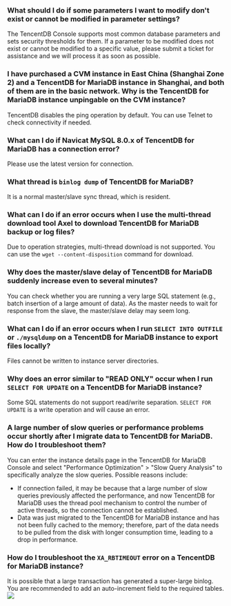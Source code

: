 ### What should I do if some parameters I want to modify don't exist or cannot be modified in parameter settings?
The TencentDB Console supports most common database parameters and sets security thresholds for them. If a parameter to be modified does not exist or cannot be modified to a specific value, please submit a ticket for assistance and we will process it as soon as possible.

### I have purchased a CVM instance in East China (Shanghai Zone 2) and a TencentDB for MariaDB instance in Shanghai, and both of them are in the basic network. Why is the TencentDB for MariaDB instance unpingable on the CVM instance?
TencentDB disables the ping operation by default.
You can use Telnet to check connectivity if needed.

### What can I do if Navicat MySQL 8.0.x of TencentDB for MariaDB has a connection error?
Please use the latest version for connection.

### What thread is `binlog dump` of TencentDB for MariaDB?
It is a normal master/slave sync thread, which is resident.

### What can I do if an error occurs when I use the multi-thread download tool Axel to download TencentDB for MariaDB backup or log files?
Due to operation strategies, multi-thread download is not supported. You can use the `wget --content-disposition` command for download.

### Why does the master/slave delay of TencentDB for MariaDB suddenly increase even to several minutes?
You can check whether you are running a very large SQL statement (e.g., batch insertion of a large amount of data). As the master needs to wait for response from the slave, the master/slave delay may seem long.

### What can I do if an error occurs when I run `SELECT INTO OUTFILE` or `./mysqldump` on a TencentDB for MariaDB instance to export files locally?
Files cannot be written to instance server directories.

### Why does an error similar to "READ ONLY" occur when I run `SELECT FOR UPDATE` on a TencentDB for MariaDB instance?
Some SQL statements do not support read/write separation. `SELECT FOR UPDATE` is a write operation and will cause an error.

### A large number of slow queries or performance problems occur shortly after I migrate data to TencentDB for MariaDB. How do I troubleshoot them?
You can enter the instance details page in the TencentDB for MariaDB Console and select "Performance Optimization" > "Slow Query Analysis" to specifically analyze the slow queries. 
Possible reasons include: 
- If connection failed, it may be because that a large number of slow queries previously affected the performance, and now TencentDB for MariaDB uses the thread pool mechanism to control the number of active threads, so the connection cannot be established. 
- Data was just migrated to the TencentDB for MariaDB instance and has not been fully cached to the memory; therefore, part of the data needs to be pulled from the disk with longer consumption time, leading to a drop in performance.

### How do I troubleshoot the `XA_RBTIMEOUT` error on a TencentDB for MariaDB instance?
It is possible that a large transaction has generated a super-large binlog. You are recommended to add an auto-increment field to the required tables.
![](https://main.qcloudimg.com/raw/126ef65cb6bbeb854ec0d9cca23e1ff7.png)

